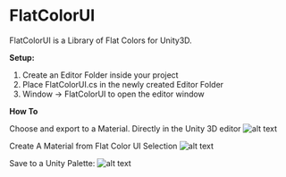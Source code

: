 # FlatColorUI

FlatColorUI is a Library of Flat Colors for Unity3D. 

**Setup:**

1. Create an Editor Folder inside your project
2. Place FlatColorUI.cs in the newly created Editor Folder
3. Window -> FlatColorUI to open the editor window

**How To**

Choose and export to a Material. Directly in the Unity 3D editor
![alt text](http://i.imgur.com/FORhSPh.gif "Save Colors to Material")

Create A Material from Flat Color UI Selection
![alt text](http://i.imgur.com/w3s6BaP.gif "Save Colors to Material")

Save to a Unity Palette:
![alt text](http://i.imgur.com/5bDvf81.gif "Save Colors to Palette")




